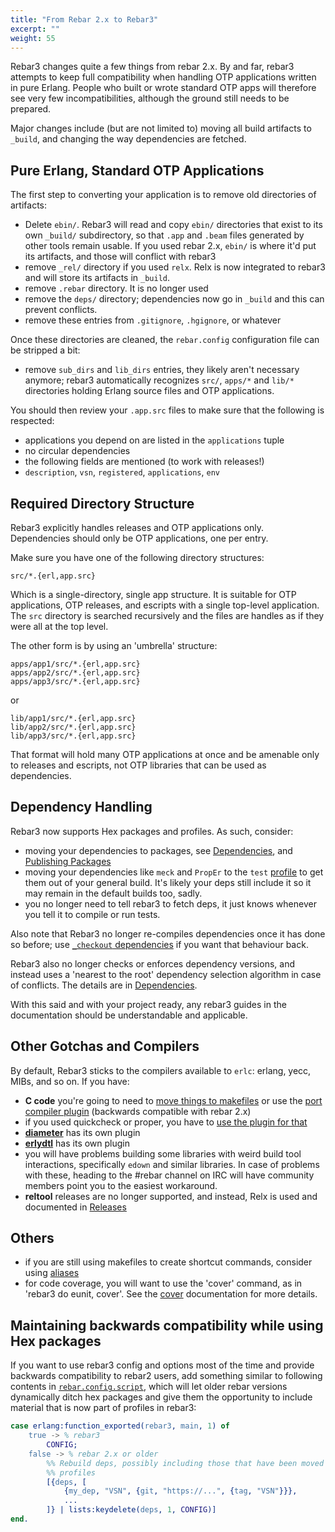 ```yaml
---
title: "From Rebar 2.x to Rebar3"
excerpt: ""
weight: 55
---
```


Rebar3 changes quite a few things from rebar 2.x. By and far, rebar3 attempts to keep full compatibility when handling OTP applications written in pure Erlang. People who built or wrote standard OTP apps will therefore see very few incompatibilities, although the ground still needs to be prepared.

Major changes include (but are not limited to) moving all build artifacts to `_build`, and changing the way dependencies are fetched.

## Pure Erlang, Standard OTP Applications

The first step to converting your application is to remove old directories of artifacts:

- Delete `ebin/`. Rebar3 will read and copy `ebin/` directories that exist to its own `_build/` subdirectory, so that `.app` and `.beam` files generated by other tools remain usable.
  If you used rebar 2.x, `ebin/` is where it'd put its artifacts, and those will conflict with rebar3
- remove `_rel/` directory if you used `relx`. Relx is now integrated to rebar3 and will store its artifacts in `_build`.
- remove `.rebar` directory. It is no longer used
- remove the `deps/` directory; dependencies now go in `_build` and this can prevent conflicts.
- remove these entries from `.gitignore`, `.hgignore`, or whatever

Once these directories are cleaned, the `rebar.config` configuration file can be stripped a bit:

- remove `sub_dirs` and `lib_dirs` entries, they likely aren't necessary anymore; rebar3 automatically recognizes `src/`, `apps/*` and `lib/*` directories holding Erlang source files and OTP applications.

You should then review your `.app.src` files to make sure that the following is respected:

 - applications you depend on are listed in the `applications` tuple
 - no circular dependencies
 - the following fields are mentioned (to work with releases!)
 - `description`, `vsn`, `registered`, `applications`, `env`

## Required Directory Structure

Rebar3 explicitly handles releases and OTP applications only. Dependencies should only be OTP applications, one per entry.

Make sure you have one of the following directory structures:

```
src/*.{erl,app.src}
```

Which is a single-directory, single app structure. It is suitable for OTP applications, OTP releases, and escripts with a single top-level application. The `src` directory is searched recursively and the files are handles as if they were all at the top level.

The other form is by using an 'umbrella' structure:

```
apps/app1/src/*.{erl,app.src}
apps/app2/src/*.{erl,app.src}
apps/app3/src/*.{erl,app.src}
```
or
```
lib/app1/src/*.{erl,app.src}
lib/app2/src/*.{erl,app.src}
lib/app3/src/*.{erl,app.src}
```
That format will hold many OTP applications at once and be amenable only to releases and escripts, not OTP libraries that can be used as dependencies.

## Dependency Handling

Rebar3 now supports Hex packages and profiles. As such, consider:

- moving your dependencies to packages, see
  [Dependencies](/docs/dependencies),  and [Publishing Packages](/docs/publishing-packages) 
- moving your dependencies like `meck` and `PropEr` to the `test` [profile](/docs/profiles)
  to get them out of your general build. It's likely your deps still include it so it may remain in the default builds too, sadly.
- you no longer need to tell rebar3 to fetch deps, it just knows whenever you tell it to compile or run tests.

Also note that Rebar3 no longer re-compiles dependencies once it has done so before; use [`_checkout` dependencies](/docs/dependencies#checkout-dependencies) if you want that behaviour back. 

Rebar3 also no longer checks or enforces dependency versions, and instead uses a 'nearest to the root' dependency selection algorithm in case of conflicts. The details are in [Dependencies](/docs/dependencies).

With this said and with your project ready, any rebar3 guides in the documentation should be understandable and applicable.

## Other Gotchas and Compilers

By default, Rebar3 sticks to the compilers available to `erlc`: erlang, yecc, MIBs, and so on. If you have:

- **C code** you're going to need to [move things to makefiles](/docs/building-cc)  or use the [port compiler plugin](/docs/using-available-plugins#port-compiler) (backwards compatible with rebar 2.x)
- if you used quickcheck or proper, you have to [use the plugin for that](/docs/using-available-plugins)
- [**diameter**](/docs/using-available-plugins#diameter) has its own plugin
- [**erlydtl**](/docs/using-available-plugins#erlydtl) has its own plugin
- you will have problems building some libraries with weird build tool interactions, specifically `edown` and similar libraries. In case of problems with these, heading to the #rebar channel on IRC will have community members point you to the easiest workaround.
- **reltool** releases are no longer supported, and instead, Relx is used and documented in [Releases](/docs/releases) 

## Others

- if you are still using makefiles to create shortcut commands, consider using [aliases](http://www.rebar3.org/docs/using-available-plugins#alias)
- for code coverage, you will want to use the 'cover' command, as in 'rebar3 do eunit, cover'. See the [cover](http://www.rebar3.org/docs/commands#cover) documentation for more details.

## Maintaining backwards compatibility while using Hex packages

If you want to use rebar3 config and options most of the time and provide backwards compatibility to rebar2 users, add something similar to following contents in [`rebar.config.script`](/docs/dynamic-configuration), which will let older rebar versions dynamically ditch hex packages and give them the opportunity to include material that is now part of profiles in rebar3:

```erlang
case erlang:function_exported(rebar3, main, 1) of
    true -> % rebar3
        CONFIG;
    false -> % rebar 2.x or older
        %% Rebuild deps, possibly including those that have been moved to
        %% profiles
        [{deps, [
            {my_dep, "VSN", {git, "https://...", {tag, "VSN"}}},
            ...
        ]} | lists:keydelete(deps, 1, CONFIG)]
end.
```
